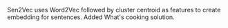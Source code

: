 Sen2Vec uses Word2Vec followed by cluster centroid as features to create embedding for sentences. 
Added What's cooking solution.
